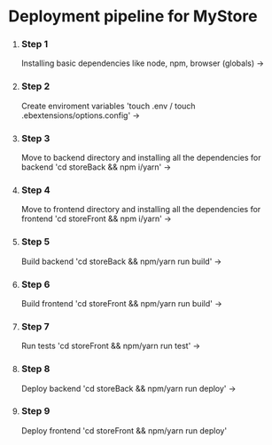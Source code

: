 # Deployment pipeline for MyStore

1. ### Step 1
    Installing basic dependencies like node, npm, browser (globals) ->
3. ### Step 2
    Create enviroment variables 'touch .env / touch .ebextensions/options.config' ->
1. ### Step 3 
    Move to backend directory and installing all the dependencies for backend 'cd storeBack && npm i/yarn' ->
2. ### Step 4
    Move to frontend directory and installing all the dependencies for frontend 'cd storeFront && npm i/yarn' ->
4. ### Step 5
    Build backend 'cd storeBack && npm/yarn run build' ->
5. ### Step 6
    Build frontend 'cd storeFront && npm/yarn run build' ->
6. ### Step 7
    Run tests 'cd storeFront && npm/yarn run test' ->
7. ### Step 8
    Deploy backend 'cd storeBack && npm/yarn run deploy' ->
8. ### Step 9
    Deploy frontend 'cd storeFront && npm/yarn run deploy'